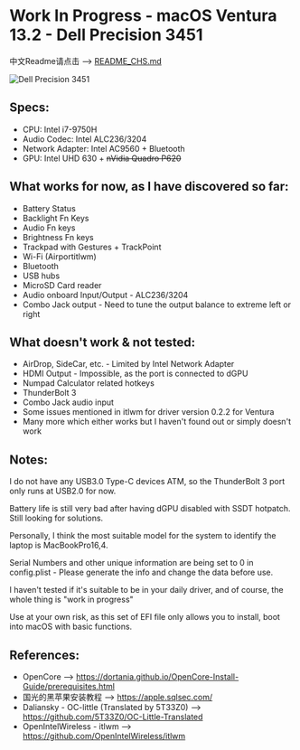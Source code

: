 # __Work In Progress__ - macOS Ventura 13.2 - Dell Precision 3451

中文Readme请点击 --> [README_CHS.md](https://github.com/SEBFay/Dell-Precision-3541-Hackintosh-OpenCore/blob/main/README_CHS.md)

![Dell Precision 3451](https://www.bhphotovideo.com/images/images1500x1500/dell_sbr57_precision_3541_i7_9850h_16gb_1538045.jpg)

## Specs:

- CPU: Intel i7-9750H
- Audio Codec: Intel ALC236/3204
- Network Adapter: Intel AC9560 + Bluetooth
- GPU: Intel UHD 630 + ~~nVidia Quadro P620~~

## What works for now, as I have discovered so far:

- Battery Status
- Backlight Fn Keys
- Audio Fn keys
- Brightness Fn keys
- Trackpad with Gestures + TrackPoint
- Wi-Fi (Airportitlwm)
- Bluetooth
- USB hubs
- MicroSD Card reader
- Audio onboard Input/Output - ALC236/3204
- Combo Jack output - Need to tune the output balance to extreme left or right

## What doesn't work & not tested:

- AirDrop, SideCar, etc. - Limited by Intel Network Adapter
- HDMI Output - Impossible, as the port is connected to dGPU
- Numpad Calculator related hotkeys
- ThunderBolt 3
- Combo Jack audio input
- Some issues mentioned in itlwm for driver version 0.2.2 for Ventura
- Many more which either works but I haven't found out or simply doesn't work

## Notes:

I do not have any USB3.0 Type-C devices ATM, so the ThunderBolt 3 port only runs at USB2.0 for now.

Battery life is still very bad after having dGPU disabled with SSDT hotpatch. Still looking for solutions.

Personally, I think the most suitable model for the system to identify the laptop is MacBookPro16,4.

Serial Numbers and other unique information are being set to 0 in config.plist - Please generate the info and change the data before use.

I haven't tested if it's suitable to be in your daily driver, and of course, the whole thing is "work in progress"

Use at your own risk, as this set of EFI file only allows you to install, boot into macOS with basic functions. 

## References:

- OpenCore --> https://dortania.github.io/OpenCore-Install-Guide/prerequisites.html
- 国光的黑苹果安装教程 --> https://apple.sqlsec.com/
- Daliansky - OC-little (Translated by 5T33Z0) --> https://github.com/5T33Z0/OC-Little-Translated
- OpenIntelWireless - itlwm --> https://github.com/OpenIntelWireless/itlwm